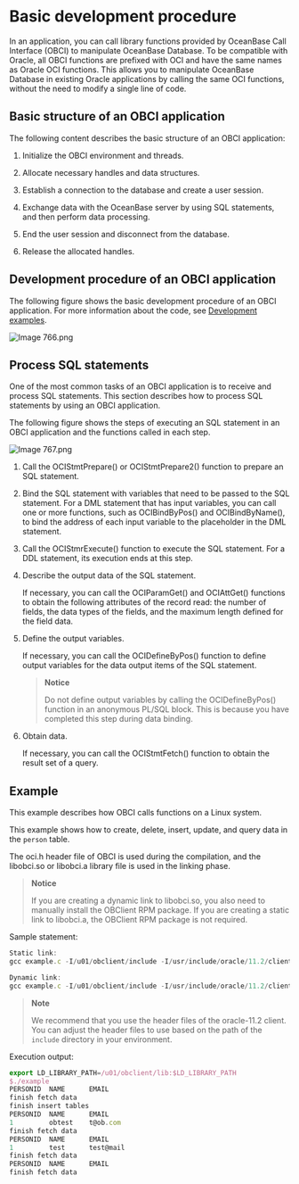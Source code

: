 # Basic development procedure

In an application, you can call library functions provided by OceanBase Call Interface (OBCI) to manipulate OceanBase Database. To be compatible with Oracle, all OBCI functions are prefixed with OCI and have the same names as Oracle OCI functions. This allows you to manipulate OceanBase Database in existing Oracle applications by calling the same OCI functions, without the need to modify a single line of code.

## Basic structure of an OBCI application

The following content describes the basic structure of an OBCI application:

1. Initialize the OBCI environment and threads.

2. Allocate necessary handles and data structures.

3. Establish a connection to the database and create a user session.

4. Exchange data with the OceanBase server by using SQL statements, and then perform data processing.

5. End the user session and disconnect from the database.

6. Release the allocated handles.

## Development procedure of an OBCI application

The following figure shows the basic development procedure of an OBCI application. For more information about the code, see [Development examples](../6.developer-guide/2.development-example.md).

![Image 766.png](https://help-static-aliyun-doc.aliyuncs.com/assets/img/en-US/8135913461/p182478.png "Image 766.png")

## Process SQL statements

One of the most common tasks of an OBCI application is to receive and process SQL statements. This section describes how to process SQL statements by using an OBCI application.

The following figure shows the steps of executing an SQL statement in an OBCI application and the functions called in each step.

![Image 767.png](https://help-static-aliyun-doc.aliyuncs.com/assets/img/en-US/8135913461/p182479.png "Image 767.png")

1. Call the OCIStmtPrepare() or OCIStmtPrepare2() function to prepare an SQL statement.

2. Bind the SQL statement with variables that need to be passed to the SQL statement. For a DML statement that has input variables, you can call one or more functions, such as OCIBindByPos() and OCIBindByName(), to bind the address of each input variable to the placeholder in the DML statement.

3. Call the OCIStmrExecute() function to execute the SQL statement. For a DDL statement, its execution ends at this step.

4. Describe the output data of the SQL statement.

   If necessary, you can call the OCIParamGet() and OCIAttGet() functions to obtain the following attributes of the record read: the number of fields, the data types of the fields, and the maximum length defined for the field data.

5. Define the output variables.

   If necessary, you can call the OCIDefineByPos() function to define output variables for the data output items of the SQL statement.

   > **Notice**
   >
   > Do not define output variables by calling the OCIDefineByPos() function in an anonymous PL/SQL block. This is because you have completed this step during data binding.

6. Obtain data.

   If necessary, you can call the OCIStmtFetch() function to obtain the result set of a query.

## Example

This example describes how OBCI calls functions on a Linux system.

This example shows how to create, delete, insert, update, and query data in the `person` table.

The oci.h header file of OBCI is used during the compilation, and the libobci.so or libobci.a library file is used in the linking phase.

> **Notice**
>
> If you are creating a dynamic link to libobci.so, you also need to manually install the OBClient RPM package. If you are creating a static link to libobci.a, the OBClient RPM package is not required.

Sample statement:

```javascript
Static link:
gcc example.c -I/u01/obclient/include -I/usr/include/oracle/11.2/client64/ /u01/obclient/lib/libobci.a -L/usr/local/lib64 -lstdc++ -lpthread -ldl -lm -g -o example

Dynamic link:
gcc example.c -I/u01/obclient/include -I/usr/include/oracle/11.2/client64/ -L/u01/obclient/lib/ -L/usr/local/lib64 -lobci -lobclnt -g -o example
```

> **Note**
>
> We recommend that you use the header files of the oracle-11.2 client. You can adjust the header files to use based on the path of the `include` directory in your environment.

Execution output:

```javascript
export LD_LIBRARY_PATH=/u01/obclient/lib:$LD_LIBRARY_PATH
$./example
PERSONID  NAME      EMAIL
finish fetch data
finish insert tables
PERSONID  NAME      EMAIL
1         obtest    t@ob.com
finish fetch data
PERSONID  NAME      EMAIL
1         test      test@mail
finish fetch data
PERSONID  NAME      EMAIL
finish fetch data
```
